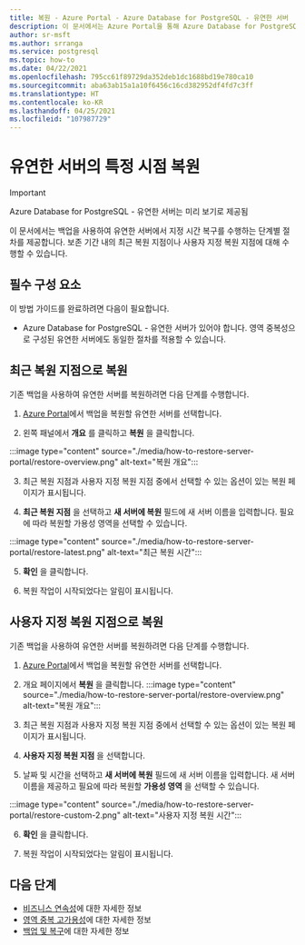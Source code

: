 ```yaml
---
title: 복원 - Azure Portal - Azure Database for PostgreSQL - 유연한 서버
description: 이 문서에서는 Azure Portal을 통해 Azure Database for PostgreSQL에서 복원 작업을 수행하는 방법을 설명합니다.
author: sr-msft
ms.author: srranga
ms.service: postgresql
ms.topic: how-to
ms.date: 04/22/2021
ms.openlocfilehash: 795cc61f89729da352deb1dc1688bd19e780ca10
ms.sourcegitcommit: aba63ab15a1a10f6456c16cd382952df4fd7c3ff
ms.translationtype: HT
ms.contentlocale: ko-KR
ms.lasthandoff: 04/25/2021
ms.locfileid: "107987729"
---
```

# <a name="point-in-time-restore-of-a-flexible-server"></a>유연한 서버의 특정 시점 복원

> [!IMPORTANT]
> Azure Database for PostgreSQL - 유연한 서버는 미리 보기로 제공됨

이 문서에서는 백업을 사용하여 유연한 서버에서 지정 시간 복구를 수행하는 단계별 절차를 제공합니다. 보존 기간 내의 최근 복원 지점이나 사용자 지정 복원 지점에 대해 수행할 수 있습니다.

## <a name="pre-requisites"></a>필수 구성 요소

이 방법 가이드를 완료하려면 다음이 필요합니다.

-   Azure Database for PostgreSQL - 유연한 서버가 있어야 합니다. 영역 중복성으로 구성된 유연한 서버에도 동일한 절차를 적용할 수 있습니다.

## <a name="restoring-to-the-latest-restore-point"></a>최근 복원 지점으로 복원

기존 백업을 사용하여 유연한 서버를 복원하려면 다음 단계를 수행합니다.

1.  [Azure Portal](https://portal.azure.com/)에서 백업을 복원할 유연한 서버를 선택합니다.

2.  왼쪽 패널에서 **개요** 를 클릭하고 **복원** 을 클릭합니다.
   
   :::image type="content" source="./media/how-to-restore-server-portal/restore-overview.png" alt-text="복원 개요":::

3.  최근 복원 지점과 사용자 지정 복원 지점 중에서 선택할 수 있는 옵션이 있는 복원 페이지가 표시됩니다.

4.  **최근 복원 지점** 을 선택하고 **새 서버에 복원** 필드에 새 서버 이름을 입력합니다. 필요에 따라 복원할 가용성 영역을 선택할 수 있습니다.
   
   :::image type="content" source="./media/how-to-restore-server-portal/restore-latest.png" alt-text="최근 복원 시간":::

5.  **확인** 을 클릭합니다.

6.  복원 작업이 시작되었다는 알림이 표시됩니다.

## <a name="restoring-to-a-custom-restore-point"></a>사용자 지정 복원 지점으로 복원

기존 백업을 사용하여 유연한 서버를 복원하려면 다음 단계를 수행합니다.

1.  [Azure Portal](https://portal.azure.com/)에서 백업을 복원할 유연한 서버를 선택합니다.

2.  개요 페이지에서 **복원** 을 클릭합니다.
 :::image type="content" source="./media/how-to-restore-server-portal/restore-overview.png" alt-text="복원 개요":::
    
3.  최근 복원 지점과 사용자 지정 복원 지점 중에서 선택할 수 있는 옵션이 있는 복원 페이지가 표시됩니다.

4.  **사용자 지정 복원 지점** 을 선택합니다.

5.  날짜 및 시간을 선택하고 **새 서버에 복원** 필드에 새 서버 이름을 입력합니다. 새 서버 이름을 제공하고 필요에 따라 복원할 **가용성 영역** 을 선택할 수 있습니다.
   
:::image type="content" source="./media/how-to-restore-server-portal/restore-custom-2.png" alt-text="사용자 지정 복원 시간":::
 
6.  **확인** 을 클릭합니다.

7.  복원 작업이 시작되었다는 알림이 표시됩니다.

## <a name="next-steps"></a>다음 단계

-   [비즈니스 연속성](./concepts-business-continuity.md)에 대한 자세한 정보
-   [영역 중복 고가용성](./concepts-high-availability.md)에 대한 자세한 정보
-   [백업 및 복구](./concepts-backup-restore.md)에 대한 자세한 정보

